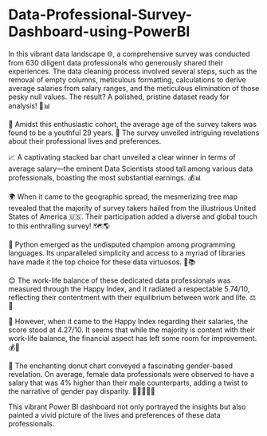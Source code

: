 # Data-Professional-Survey-Dashboard-using-PowerBI

In this vibrant data landscape 🌐, a comprehensive survey was conducted from 630 diligent data professionals who generously shared their experiences. The data cleaning process involved several steps, such as the removal of empty columns, meticulous formatting, calculations to derive average salaries from salary ranges, and the meticulous elimination of those pesky null values. The result? A polished, pristine dataset ready for analysis! 🧹📊 

👤 Amidst this enthusiastic cohort, the average age of the survey takers was found to be a youthful 29 years. 🎉 The survey unveiled intriguing revelations about their professional lives and preferences.

📈 A captivating stacked bar chart unveiled a clear winner in terms of average salary—the eminent Data Scientists stood tall among various data professionals, boasting the most substantial earnings. 💰📊

🌍 When it came to the geographic spread, the mesmerizing tree map revealed that the majority of survey takers hailed from the illustrious United States of America 🇺🇸. Their participation added a diverse and global touch to this enthralling survey! 🗺️🌎

🐍 Python emerged as the undisputed champion among programming languages. Its unparalleled simplicity and access to a myriad of libraries have made it the top choice for these data virtuosos. 🐍📚

😊 The work-life balance of these dedicated data professionals was measured through the Happy Index, and it radiated a respectable 5.74/10, reflecting their contentment with their equilibrium between work and life. ⚖️🌟

💸 However, when it came to the Happy Index regarding their salaries, the score stood at 4.27/10. It seems that while the majority is content with their work-life balance, the financial aspect has left some room for improvement. 💰🤔


🍩 The enchanting donut chart conveyed a fascinating gender-based revelation. On average, female data professionals were observed to have a salary that was 4% higher than their male counterparts, adding a twist to the narrative of gender pay disparity. 👩‍💼👨‍💼💸

This vibrant Power BI dashboard not only portrayed the insights but also painted a vivid picture of the lives and preferences of these data professionals.
